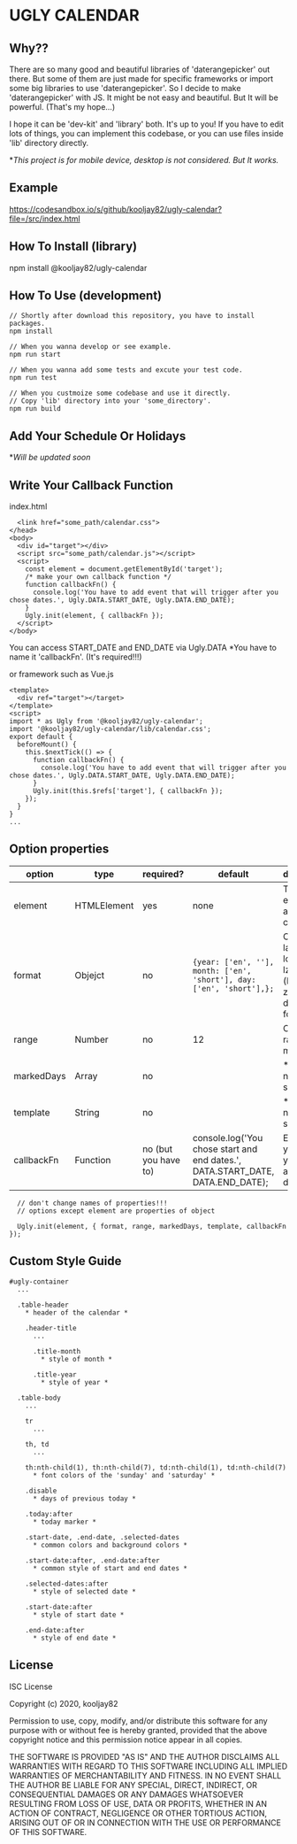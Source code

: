 # UGLY CALENDAR

## Why??

There are so many good and beautiful libraries of 'daterangepicker' out there. But some of them are just made for specific frameworks or import some big libraries to use 'daterangepicker'. So I decide to make 'daterangepicker' with JS. It might be not easy and beautiful. But It will be powerful. (That's my hope...)

I hope it can be 'dev-kit' and 'library' both. It's up to you! If you have to edit lots of things, you can implement this codebase, or you can use files inside 'lib' directory directly.

**This project is for mobile device, desktop is not considered. But It works.*

## Example

https://codesandbox.io/s/github/kooljay82/ugly-calendar?file=/src/index.html

## How To Install (library)

npm install @kooljay82/ugly-calendar

## How To Use (development)

```
// Shortly after download this repository, you have to install packages.
npm install

// When you wanna develop or see example.
npm run start

// When you wanna add some tests and excute your test code.
npm run test

// When you custmoize some codebase and use it directly.
// Copy 'lib' directory into your 'some_directory'.
npm run build

```

## Add Your Schedule Or Holidays

**Will be updated soon*

## Write Your Callback Function

index.html

```
  <link href="some_path/calendar.css">
</head>
<body>
  <div id="target"></div>
  <script src="some_path/calendar.js"></script>
  <script>
    const element = document.getElementById('target');
    /* make your own callback function */
    function callbackFn() {
      console.log('You have to add event that will trigger after you chose dates.', Ugly.DATA.START_DATE, Ugly.DATA.END_DATE);
    }
    Ugly.init(element, { callbackFn });
  </script>
</body>
```

You can access START_DATE and END_DATE via Ugly.DATA
*You have to name it 'callbackFn'. (It's required!!!)

or framework such as Vue.js

```
<template>
  <div ref="target"></target>
</template>
<script>
import * as Ugly from '@kooljay82/ugly-calendar';
import '@kooljay82/ugly-calendar/lib/calendar.css';
export default {
  beforeMount() {
    this.$nextTick(() => {
      function callbackFn() {
        console.log('You have to add event that will trigger after you chose dates.', Ugly.DATA.START_DATE, Ugly.DATA.END_DATE);
      }
      Ugly.init(this.$refs['target'], { callbackFn });
    });
  }
}
...
```

## Option properties

| option | type | required? | default | description |
|--------|------|-----------|---------|-------------|
| element | HTMLElement | yes | none | Target element to append calendar |
| format | Objejct | no | ```{year: ['en', ''], month: ['en', 'short'], day: ['en', 'short'],};``` | Choose language, long, short, lz_digits (leading-zero), digits format |
| range | Number | no | 12 | Can edit range of months |
| markedDays | Array | no | | * currently not supported |
| template | String | no | | * currently not supported |
| callbackFn | Function | no (but you have to)|console.log('You chose start and end dates.', DATA.START_DATE, DATA.END_DATE); | Event when you choose your start and end dates |

```
  // don't change names of properties!!!
  // options except element are properties of object

  Ugly.init(element, { format, range, markedDays, template, callbackFn });
```

## Custom Style Guide

```
#ugly-container
  ...

  .table-header
    * header of the calendar *

    .header-title
      ...

      .title-month
        * style of month *
      
      .title-year
        * style of year *
  
  .table-body
    ...

    tr
      ...

    th, td
      ...

    th:nth-child(1), th:nth-child(7), td:nth-child(1), td:nth-child(7)
      * font colors of the 'sunday' and 'saturday' *
    
    .disable
      * days of previous today *
    
    .today:after
      * today marker *

    .start-date, .end-date, .selected-dates
      * common colors and background colors *

    .start-date:after, .end-date:after
      * common style of start and end dates *

    .selected-dates:after
      * style of selected date *
    
    .start-date:after
      * style of start date *

    .end-date:after
      * style of end date *
```

## License

ISC License

Copyright (c) 2020, kooljay82

Permission to use, copy, modify, and/or distribute this software for any
purpose with or without fee is hereby granted, provided that the above
copyright notice and this permission notice appear in all copies.

THE SOFTWARE IS PROVIDED "AS IS" AND THE AUTHOR DISCLAIMS ALL WARRANTIES
WITH REGARD TO THIS SOFTWARE INCLUDING ALL IMPLIED WARRANTIES OF
MERCHANTABILITY AND FITNESS. IN NO EVENT SHALL THE AUTHOR BE LIABLE FOR
ANY SPECIAL, DIRECT, INDIRECT, OR CONSEQUENTIAL DAMAGES OR ANY DAMAGES
WHATSOEVER RESULTING FROM LOSS OF USE, DATA OR PROFITS, WHETHER IN AN
ACTION OF CONTRACT, NEGLIGENCE OR OTHER TORTIOUS ACTION, ARISING OUT OF
OR IN CONNECTION WITH THE USE OR PERFORMANCE OF THIS SOFTWARE.